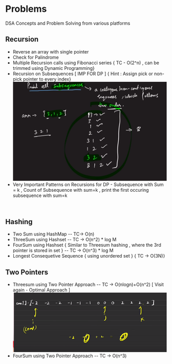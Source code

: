# Problems
DSA Concepts and Problem Solving from various platforms 

## Recursion 
<ul>
<li> Reverse an array with single pointer</li>
<li> Check for Palindrome</li>
<li> Multiple Recursion calls using Fibonacci series { TC - O(2^n) , can be trimmed using Dynamic Programming}</li>
<li> Recursion on Subsequences [ IMP  FOR DP ] { Hint : Assign pick or non-pick pointer to every index} </li>
<img src="image.png">

<li> Very Important Patterns on Recursions for DP - Subsequence with Sum = k , Count of Subsequence with sum=k , print the first occuring subsequence with sum=k  </li>
</ul>

<br>

## Hashing
<ul>
<li> Two Sum using HashMap -- TC-> O(n)</li>
<li> ThreeSum using Hashset -- TC -> O(n^2) * log M</li>
<li> FourSum using Hashset { Similar to Threesum hashing , where the 3rd pointer is stored in set } --  TC -> O(n^3) * log M</li>
<li> Longest Consequetive Sequence { using unordered set } { TC -> O(3N)}</li>
</ul>

## Two Pointers
<ul>
<li>Threesum using Two Pointer Approach -- TC -> O(nlogn)+O(n^2) [ Visit again - Optimal Approach ]</li>
<img src="image-1.png">
<li> FourSum using Two Pointer Approach -- TC -> O(n^3)</li>
</ul>
